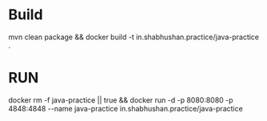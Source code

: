 # Build
mvn clean package && docker build -t in.shabhushan.practice/java-practice .

# RUN

docker rm -f java-practice || true && docker run -d -p 8080:8080 -p 4848:4848 --name java-practice in.shabhushan.practice/java-practice 